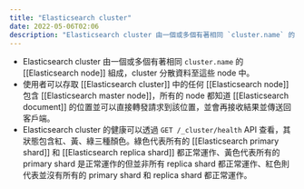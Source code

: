 ```yaml
---
title: "Elasticsearch cluster"
date: 2022-05-06T02:06
description: "Elasticsearch cluster 由一個或多個有著相同 `cluster.name` 的 [[Elasticsearch node]] 組成，cluster 分散資料至這些 node 中..."
---
```

- Elasticsearch cluster 由一個或多個有著相同 `cluster.name` 的 [[Elasticsearch node]] 組成，cluster 分散資料至這些 node 中。
 - 使用者可以存取 [[Elasticsearch cluster]] 中的任何 [[Elasticsearch node]] 包含 [[Elasticsearch master node]]，所有的 node 都知道 [[Elasticsearch document]] 的位置並可以直接轉發請求到該位置，並會再接收結果並傳送回客戶端。
- Elasticsearch cluster 的健康可以透過 `GET /_cluster/health` API 查看，其狀態包含紅、黃、綠三種顏色。綠色代表所有的 [[Elasticsearch primary shard]] 和 [[Elasticsearch replica shard]] 都正常運作、黃色代表所有的 primary shard 是正常運作的但並非所有 replica shard 都正常運作、紅色則代表並沒有所有的 primary shard 和 replica shard 都正常運作。